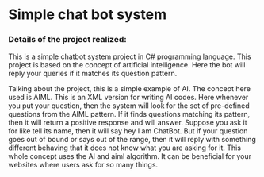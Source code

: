 # Simple chat bot system

### Details of the project realized:

This is a simple chatbot system project in C# programming language. This project is based on the concept of artificial intelligence. Here the bot will reply your queries if it matches its question pattern.

Talking about the project, this is a simple example of AI. The concept here used is AIML. This is an XML version for writing AI codes. Here whenever you put your question, then the system will look for the set of pre-defined questions from the AIML pattern. If it finds questions matching its pattern, then it will return a positive response and will answer. Suppose you ask it for like tell its name, then it will say hey I am ChatBot. But if your question goes out of bound or says out of the range, then it will reply with something different behaving that it does not know what you are asking for it. This whole concept uses the AI and aiml algorithm. It can be beneficial for your websites where users ask for so many things.
